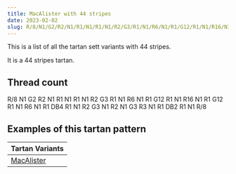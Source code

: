 ```yaml
---
title: MacAlister with 44 stripes
date: 2023-02-02
slug: R/8/N1/G2/R2/N1/R1/N1/R1/N1/R2/G3/R1/N1/R6/N1/R1/G12/R1/N1/R16/N1/R1/G12/R1/N1/R6/N1/R1/DB4/R1/N1/R2/G3/N1/R2/N1/G3/R3/N1/R1/DB2/R1/N1/R/8
---
```

This is a list of all the tartan sett variants with 44 stripes.

It is a 44 stripes tartan.


## Thread count
R/8 N1 G2 R2 N1 R1 N1 R1 N1 R2 G3 R1 N1 R6 N1 R1 G12 R1 N1 R16 N1 R1 G12 R1 N1 R6 N1 R1 DB4 R1 N1 R2 G3 N1 R2 N1 G3 R3 N1 R1 DB2 R1 N1 R/8

## Examples of this tartan pattern

| Tartan Variants |
|---------------|
| [MacAlister](/variants/r/8/n1/g2/r2/n1/r1/n1/r1/n1/r2/g3/r1/n1/r6/n1/r1/g12/r1/n1/r16/n1/r1/g12/r1/n1/r6/n1/r1/db4/r1/n1/r2/g3/n1/r2/n1/g3/r3/n1/r1/db2/r1/n1/r/8-db00004c-g004c00-nd0d0d0-rc80000)||
